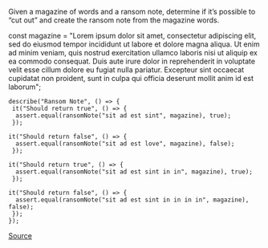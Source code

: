 Given a magazine of words and a ransom note, determine if it’s possible to “cut out” and create the ransom note from the magazine words.

const magazine =
 "Lorem ipsum dolor sit amet, consectetur adipiscing elit, sed do eiusmod tempor incididunt ut labore et dolore magna aliqua. Ut enim ad minim veniam, quis nostrud exercitation ullamco laboris nisi ut aliquip ex ea commodo consequat. Duis aute irure dolor in reprehenderit in voluptate velit esse cillum dolore eu fugiat nulla pariatur. Excepteur sint occaecat cupidatat non proident, sunt in culpa qui officia deserunt mollit anim id est laborum";

```
describe("Ransom Note", () => {
 it("Should return true", () => {
  assert.equal(ransomNote("sit ad est sint", magazine), true);
 });

it("Should return false", () => {
  assert.equal(ransomNote("sit ad est love", magazine), false);
 });

it("Should return true", () => {
  assert.equal(ransomNote("sit ad est sint in in", magazine), true);
 });

it("Should return false", () => {
  assert.equal(ransomNote("sit ad est sint in in in in", magazine), false);
 });
});
```

[Source](https://medium.com/siliconwat/algorithms-in-javascript-b0bed68f4038)
